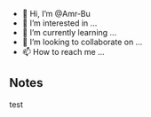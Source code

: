 - 👋 Hi, I’m @Amr-Bu
- 👀 I’m interested in ...
- 🌱 I’m currently learning ...
- 💞️ I’m looking to collaborate on ...
- 📫 How to reach me ...

<!---
Amr-Bu/Amr-Bu is a ✨ special ✨ repository because its `README.md` (this file) appears on your GitHub profile.
You can click the Preview link to take a look at your changes.
--->
## Notes
test

